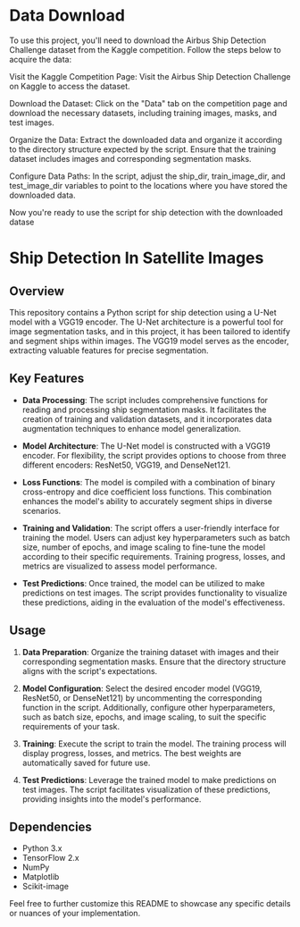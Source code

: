 

# Data Download
To use this project, you'll need to download the Airbus Ship Detection Challenge dataset from the Kaggle competition. Follow the steps below to acquire the data:

Visit the Kaggle Competition Page:
Visit the Airbus Ship Detection Challenge on Kaggle to access the dataset.

Download the Dataset:
Click on the "Data" tab on the competition page and download the necessary datasets, including training images, masks, and test images.

Organize the Data:
Extract the downloaded data and organize it according to the directory structure expected by the script. Ensure that the training dataset includes images and corresponding segmentation masks.

Configure Data Paths:
In the script, adjust the ship_dir, train_image_dir, and test_image_dir variables to point to the locations where you have stored the downloaded data.

Now you're ready to use the script for ship detection with the downloaded datase

# Ship Detection In Satellite Images 

## Overview

This repository contains a Python script for ship detection using a U-Net model with a VGG19 encoder. The U-Net architecture is a powerful tool for image segmentation tasks, and in this project, it has been tailored to identify and segment ships within images. The VGG19 model serves as the encoder, extracting valuable features for precise segmentation.

## Key Features

- **Data Processing**: The script includes comprehensive functions for reading and processing ship segmentation masks. It facilitates the creation of training and validation datasets, and it incorporates data augmentation techniques to enhance model generalization.

- **Model Architecture**: The U-Net model is constructed with a VGG19 encoder. For flexibility, the script provides options to choose from three different encoders: ResNet50, VGG19, and DenseNet121.

- **Loss Functions**: The model is compiled with a combination of binary cross-entropy and dice coefficient loss functions. This combination enhances the model's ability to accurately segment ships in diverse scenarios.

- **Training and Validation**: The script offers a user-friendly interface for training the model. Users can adjust key hyperparameters such as batch size, number of epochs, and image scaling to fine-tune the model according to their specific requirements. Training progress, losses, and metrics are visualized to assess model performance.

- **Test Predictions**: Once trained, the model can be utilized to make predictions on test images. The script provides functionality to visualize these predictions, aiding in the evaluation of the model's effectiveness.

## Usage

1. **Data Preparation**: Organize the training dataset with images and their corresponding segmentation masks. Ensure that the directory structure aligns with the script's expectations.

2. **Model Configuration**: Select the desired encoder model (VGG19, ResNet50, or DenseNet121) by uncommenting the corresponding function in the script. Additionally, configure other hyperparameters, such as batch size, epochs, and image scaling, to suit the specific requirements of your task.

3. **Training**: Execute the script to train the model. The training process will display progress, losses, and metrics. The best weights are automatically saved for future use.

4. **Test Predictions**: Leverage the trained model to make predictions on test images. The script facilitates visualization of these predictions, providing insights into the model's performance.

## Dependencies

- Python 3.x
- TensorFlow 2.x
- NumPy
- Matplotlib
- Scikit-image


Feel free to further customize this README to showcase any specific details or nuances of your implementation.
